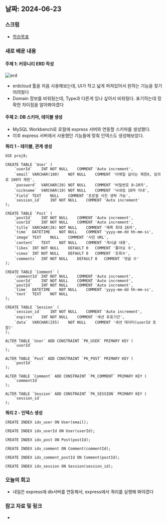 ## 날짜: 2024-06-23

### 스크럼
- [학습목표](https://goorm.notion.site/6-24-1fb4df2de0dd4d5f8abcca75278d8432)

### 새로 배운 내용
#### 주제 1: 커뮤니티 ERD 작성

![erd](https://github.com/Lcrescent3es/jade.choe-til/assets/112841705/0e370d46-7a91-4825-9eb5-79d947588810)

- erdcloud 툴을 처음 사용해보는데, UI가 작고 넓게 퍼져있어서 원하는 기능을 찾기 어려웠다
- Domain 정보를 비워뒀는데, Type과 다른게 있나 싶어서 비워뒀다. 표기하는데 정확한 차이점을 알아봐야겠다

#### 주제 2: DB 스키마, 테이블 생성
- MySQL Workbench로 로컬에 express 서버와 연동할 스키마를 생성했다.
- 이후 express 서버에서 사용했던 기능들에 맞춰 인덱스도 생성해보았다.

**쿼리 1 - 테이블, 관계 생성**
```
USE proj8;

CREATE TABLE `User` (
	`userId`	INT	NOT NULL	COMMENT 'Auto increment',
	`email`	VARCHAR(100)	NOT NULL	COMMENT '이메일 길이는 제한X, 임의로 100자 제한',
	`password`	VARCHAR(20)	NOT NULL	COMMENT '비밀번호 8~20자',
	`nickname`	VARCHAR(10)	NOT NULL	COMMENT '닉네임 10자 이내',
	`Field`	TEXT	NULL	COMMENT '프로필 사진 생략 가능',
	`session_id`	INT	NOT NULL	COMMENT 'Auto increment'
);

CREATE TABLE `Post` (
	`postId`	INT	NOT NULL	COMMENT 'Auto increment',
	`userId`	INT	NOT NULL	COMMENT 'Auto increment',
	`title`	VARCHAR(26)	NOT NULL	COMMENT '제목 최대 26자',
	`time`	DATETIME	NOT NULL	COMMENT 'yyyy-mm-dd hh-mm-ss',
	`image`	TEXT	NULL	COMMENT '사진 URL',
	`content`	TEXT	NOT NULL	COMMENT '게시글 내용',
	`likes`	INT	NOT NULL	DEFAULT 0	COMMENT '좋아요 수',
	`views`	INT	NOT NULL	DEFAULT 0	COMMENT '조회수',
	`comments`	INT	NOT NULL	DEFAULT 0	COMMENT '댓글 수'
);

CREATE TABLE `Comment` (
	`commentId`	INT	NOT NULL	COMMENT 'Auto increment',
	`userId`	INT	NOT NULL	COMMENT 'Auto increment',
	`postId`	INT	NOT NULL	COMMENT 'Auto increment',
	`time`	DATETIME	NOT NULL	COMMENT 'yyyy-mm-dd hh-mm-ss',
	`text`	TEXT	NOT NULL
);

CREATE TABLE `Session` (
	`session_id`	INT	NOT NULL	COMMENT 'Auto increment',
	`expires`	INT	NOT NULL	COMMENT '세션 유효기간',
	`data`	VARCHAR(255)	NOT NULL	COMMENT '세션 데이터(userId 포함)'
);

ALTER TABLE `User` ADD CONSTRAINT `PK_USER` PRIMARY KEY (
	`userId`
);

ALTER TABLE `Post` ADD CONSTRAINT `PK_POST` PRIMARY KEY (
	`postId`
);

ALTER TABLE `Comment` ADD CONSTRAINT `PK_COMMENT` PRIMARY KEY (
	`commentId`
);

ALTER TABLE `Session` ADD CONSTRAINT `PK_SESSION` PRIMARY KEY (
	`session_id`
);
```

**쿼리 2 - 인덱스 생성**
```
CREATE INDEX idx_user ON User(email);

CREATE INDEX idx_userId ON User(userId);

CREATE INDEX idx_post ON Post(postId);

CREATE INDEX idx_comment ON Comment(commentId);

CREATE INDEX idx_comment_postId ON Comment(postId);

CREATE INDEX idx_session ON Session(session_id);
```

### 오늘의 회고
- 내일은 express에 db서버를 연동해서, express에서 쿼리를 실행해 봐야겠다

### 참고 자료 및 링크
- 
